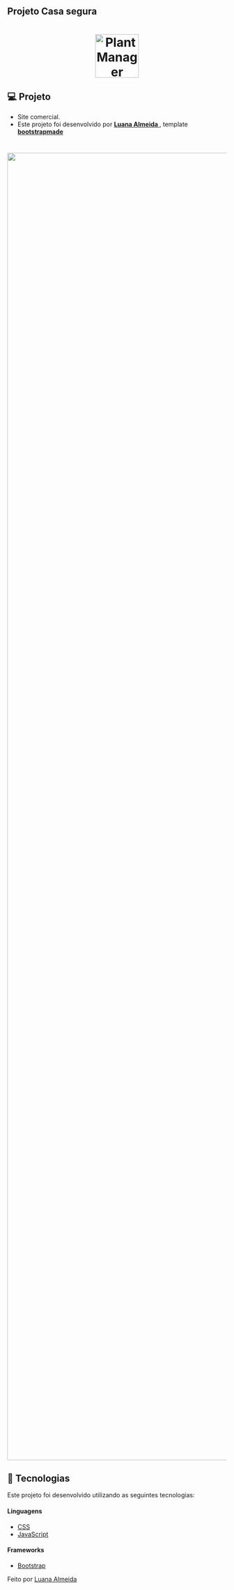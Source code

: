 ## Projeto Casa segura 


<h1 align="center">
    <img alt="PlantManager" title="Podcast" src="https://raw.githubusercontent.com/luanaAlm/casasegura.github.io/main/assets/img/icon.png" height="100"  />
</h1>

## 💻 Projeto

 - Site comercial.
 - Este projeto foi desenvolvido por **[ Luana Almeida ](https://github.com/luanaAlm)** , template **[ bootstrapmade ](https://bootstrapmade.com/)**
<h1 align = "center">
    <img alt = "CasaSegura" title = "Casa Segura" src = "https://raw.githubusercontent.com/luanaAlm/casasegura.github.io/main/assets/img/screencapture-luanaalm-github-io-casasegura-github-io-2021-10-11-12_31_26.png" height="3000"/>
</h1>

## 🧪 Tecnologias

Este projeto foi desenvolvido utilizando as seguintes tecnologias:

#### Linguagens

- [CSS](https://www.w3schools.com/css/)
- [JavaScript](https://developer.mozilla.org/pt-BR/docs/Web/JavaScript)

#### Frameworks

- [Bootstrap](https://getbootstrap.com/docs/4.6/getting-started/introduction/)

Feito por [Luana Almeida](https://github.com/luanaAlm) 

